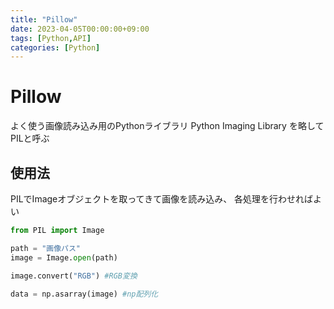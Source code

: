 ```yaml
---
title: "Pillow"
date: 2023-04-05T00:00:00+09:00
tags: [Python,API]
categories: [Python]
---
```

# Pillow

よく使う画像読み込み用のPythonライブラリ
Python Imaging Library を略してPILと呼ぶ

## 使用法

PILでImageオブジェクトを取ってきて画像を読み込み、
各処理を行わせればよい

``` python
from PIL import Image

path = "画像パス"
image = Image.open(path)

image.convert("RGB") #RGB変換

data = np.asarray(image) #np配列化
```

